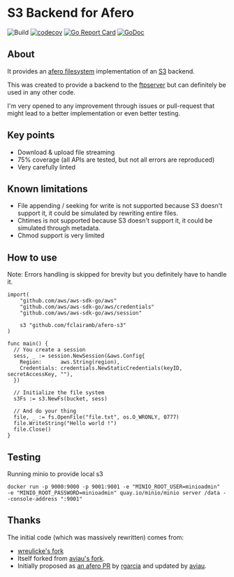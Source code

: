# S3 Backend for Afero

![Build](https://github.com/fclairamb/afero-s3/workflows/Build/badge.svg)
[![codecov](https://codecov.io/gh/fclairamb/afero-s3/branch/main/graph/badge.svg?token=OZ2WZ969O5)](https://codecov.io/gh/fclairamb/afero-s3)
[![Go Report Card](https://goreportcard.com/badge/fclairamb/afero-s3)](https://goreportcard.com/report/fclairamb/afero-s3)
[![GoDoc](https://godoc.org/github.com/fclairamb/afero-s3?status.svg)](https://godoc.org/github.com/fclairamb/afero-s3)

## About

It provides an [afero filesystem](https://github.com/spf13/afero/)
implementation of an [S3](https://aws.amazon.com/s3/) backend.

This was created to provide a backend to the
[ftpserver](https://github.com/fclairamb/ftpserver) but can definitely be used
in any other code.

I'm very opened to any improvement through issues or pull-request that might
lead to a better implementation or even better testing.

## Key points

- Download & upload file streaming
- 75% coverage (all APIs are tested, but not all errors are reproduced)
- Very carefully linted

## Known limitations

- File appending / seeking for write is not supported because S3 doesn't support
  it, it could be simulated by rewriting entire files.
- Chtimes is not supported because S3 doesn't support it, it could be simulated
  through metadata.
- Chmod support is very limited

## How to use

Note: Errors handling is skipped for brevity but you definitely have to handle
it.

```golang
import(
	"github.com/aws/aws-sdk-go/aws"
	"github.com/aws/aws-sdk-go/aws/credentials"
	"github.com/aws/aws-sdk-go/aws/session"

	s3 "github.com/fclairamb/afero-s3"
)

func main() {
  // You create a session
  sess, _ := session.NewSession(&aws.Config{
    Region:      aws.String(region),
    Credentials: credentials.NewStaticCredentials(keyID, secretAccessKey, ""),
  })

  // Initialize the file system
  s3Fs := s3.NewFs(bucket, sess)

  // And do your thing
  file, _ := fs.OpenFile("file.txt", os.O_WRONLY, 0777)
  file.WriteString("Hello world !")
  file.Close()
}
```

## Testing

Running minio to provide local s3

```
docker run -p 9000:9000 -p 9001:9001 -e "MINIO_ROOT_USER=minioadmin"  -e "MINIO_ROOT_PASSWORD=minioadmin" quay.io/minio/minio server /data --console-address ":9001"
```

## Thanks

The initial code (which was massively rewritten) comes from:

- [wreulicke's fork](https://github.com/wreulicke/afero-s3)
- Itself forked from [aviau's fork](https://github.com/aviau/).
- Initially proposed as [an afero PR](https://github.com/spf13/afero/pull/90) by
  [rgarcia](https://github.com/rgarcia) and updated by
  [aviau](https://github.com/aviau).
